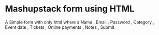 # Mashupstack form using HTML
A Simple form with only html where a Name , Email , Password , Category , Event date , Tickets , Online payments , Notes , Submit.

